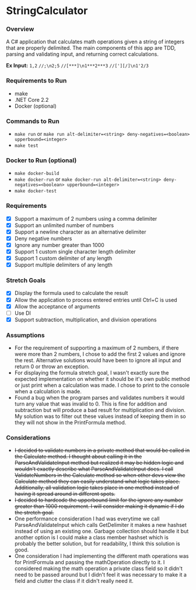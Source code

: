 # StringCalculator

### Overview

A C# application that calculates math operations given a string of integers that are properly delimited. The main components of this app are TDD, parsing and validating input, and returning correct calculations.

**Ex Input:**
`1,2`
`//;\n2;5`
`//[***]\n1***2***3`
`//['][/]\n1'2/3`

### Requirements to Run

- make
- .NET Core 2.2
- Docker (optional)

### Commands to Run

- `make run` or
  `make run alt-delimiter=<string> deny-negatives=<boolean> upperbound=<integer>`
- `make test`

### Docker to Run (optional)

- `make docker-build`
- `make docker-run` or
  `make docker-run alt-delimiter=<string> deny-negatives=<boolean> upperbound=<integer>`
- `make docker-test`

### Requirements

- [x] Support a maximum of 2 numbers using a comma delimiter
- [x] Support an unlimited number of numbers
- [x] Support a newline character as an alternative delimiter
- [x] Deny negative numbers
- [x] Ignore any number greater than 1000
- [x] Support 1 custom single character length delimiter
- [x] Support 1 custom delimiter of any length
- [x] Support multiple delimiters of any length

### Stretch Goals

- [x] Display the formula used to calculate the result
- [x] Allow the application to process entered entries until Ctrl+C is used
- [x] Allow the acceptance of arguments
- [ ] Use DI
- [x] Support subtraction, multiplication, and division operations

### Assumptions

- For the requirement of supporting a maximum of 2 numbers, if there were more than 2 numbers, I chose to add the first 2 values and ignore the rest. Alternative solutions would have been to ignore all input and return 0 or throw an exception.
- For displaying the formula stretch goal, I wasn't exactly sure the expected implementation on whether it should be it's own public method or just print when a calculation was made. I chose to print to the console when a calculation is made.
- Found a bug when the program parses and validates numbers it would turn any value that was invalid to 0. This is fine for addition and subtraction but will produce a bad result for multiplication and division. My solution was to filter out these values instead of keeping them in so they will not show in the PrintFormula method.

### Considerations

- ~~I decided to validate numbers in a private method that would be called in the Calculate method. I thought about calling it in the ParseAndValidateInput method but realized it may be hidden logic and wouldn't exactly describe what ParseAndValidateInput does. I call ValidateNumbers in the Calculate method so when other devs view the Calculate method they can easily understand what logic takes place. Additionally, all validation logic takes place in one method instead of having it spread around in different spots.~~
- ~~I decided to hardcode the upperbound limit for the ignore any number greater than 1000 requirement. I will consider making it dynamic if I do the stretch goal.~~
- One performance consideration I had was everytime we call ParseAndValidateInput which calls GetDelimiter it makes a new hashset instead of using an existing one. Garbage collection should handle it but another option is I could make a class member hashset which is probably the better solution, but for readability, I think this solution is good.
- One consideration I had implementing the different math operations was for PrintFormula and passing the mathOperation directly to it. I considered making the math operation a private class field so it didn't need to be passed around but I didn't feel it was necessary to make it a field and clutter the class if it didn't really need it.
